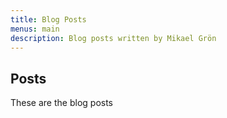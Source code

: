 ```yaml
---
title: Blog Posts
menus: main
description: Blog posts written by Mikael Grön
---
```


## Posts

These are the blog posts
